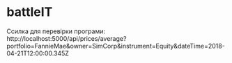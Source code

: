 # battleIT

Ссилка для перевірки програми: http://localhost:5000/api/prices/average?portfolio=FannieMae&owner=SimCorp&instrument=Equity&dateTime=2018-04-21T12:00:00.345Z
